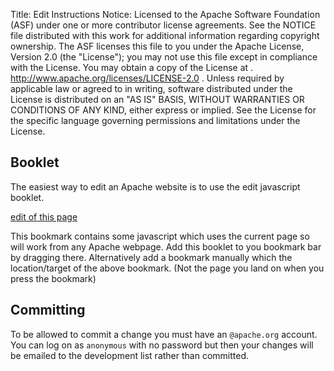 Title:     Edit Instructions
Notice:    Licensed to the Apache Software Foundation (ASF) under one
           or more contributor license agreements.  See the NOTICE file
           distributed with this work for additional information
           regarding copyright ownership.  The ASF licenses this file
           to you under the Apache License, Version 2.0 (the
           "License"); you may not use this file except in compliance
           with the License.  You may obtain a copy of the License at
           .
             http://www.apache.org/licenses/LICENSE-2.0
           .
           Unless required by applicable law or agreed to in writing,
           software distributed under the License is distributed on an
           "AS IS" BASIS, WITHOUT WARRANTIES OR CONDITIONS OF ANY
           KIND, either express or implied.  See the License for the
           specific language governing permissions and limitations
           under the License.

Booklet
-------
<p>The easiest way to edit an Apache website is to use the edit javascript booklet.</p>

<p><a href="javascript:void(location.href='https://cms.apache.org/redirect?uri='+escape(location.href))">edit of this page</a></p>

<p>This bookmark contains some javascript which uses the current page so will work from any Apache webpage.
Add this booklet to you bookmark bar by dragging there. 
Alternatively add a bookmark manually which the location/target of the above bookmark.
(Not the page you land on when you press the bookmark)</p>

Committing
----------
To be allowed to commit a change you must have an <code>@apache.org</code> account.
You can log on as <code>anonymous</code> with no password but then your changes will be emailed to the development list rather than committed.










